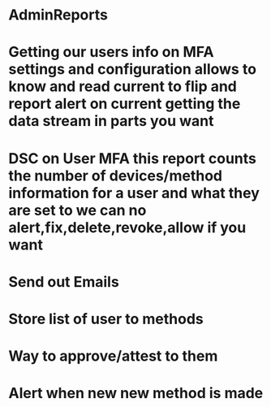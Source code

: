 # AdminReports

# Getting our users info on MFA settings and configuration allows to know and read current to flip and report alert on current getting the data stream in parts you want

# DSC on User MFA this report counts the number of devices/method information for a user and what they are set to we can no alert,fix,delete,revoke,allow if you want

# Send out Emails
# Store list of user to methods 
# Way to approve/attest to them
# Alert when new new method is made

